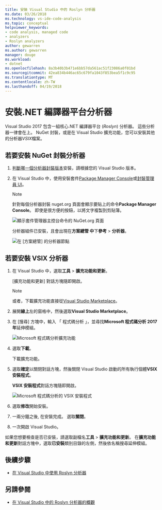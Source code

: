 ```yaml
---
title: 安裝 Visual Studio 中的 Roslyn 分析器
ms.date: 03/26/2018
ms.technology: vs-ide-code-analysis
ms.topic: conceptual
helpviewer_keywords:
- code analysis, managed code
- analyzers
- Roslyn analyzers
author: gewarren
ms.author: gewarren
manager: douge
ms.workload:
- dotnet
ms.openlocfilehash: 8a3b40b3b471e6bb57da561ac51f23086a0f01bd
ms.sourcegitcommit: 42ea834b446ac65c679fa1043f853bea5f1c9c95
ms.translationtype: MT
ms.contentlocale: zh-TW
ms.lasthandoff: 04/19/2018
---
```

# <a name="install-net-compiler-platform-analyzers"></a>安裝.NET 編譯器平台分析器

Visual Studio 2017 包含一組核心.NET 編譯器平台 (*Roslyn*) 分析器。 這些分析器一律會在上。 NuGet 封裝，或是在 Visual Studio 擴充功能，您可以安裝其他的分析器*VSIX*檔案。

## <a name="to-install-nuget-package-analyzers"></a>若要安裝 NuGet 封裝分析器

1. [判斷哪一個分析器封裝版本](https://github.com/dotnet/roslyn-analyzers#recommended-version-of-analyzer-packages)安裝，請根據您的 Visual Studio 版本。

1. 在 Visual Studio 中，使用安裝套件[Package Manager Console](/nuget/quickstart/install-and-use-a-package-in-visual-studio#package-manager-console)或[封裝管理員 UI](/nuget/quickstart/install-and-use-a-package-in-visual-studio#package-manager-console)。

   > [!NOTE]
   > 針對每個分析器封裝 nuget.org 頁面會顯示要貼上的命令**Package Manager Console**。 即使是很方便的按鈕，以將文字複製到剪貼簿。
   >
   > ![顯示套件管理器主控台命令的 NuGet.org 頁面](media/nuget-package-manager-command.png)

   分析器組件已安裝，且會出現在**方案總管 中**下**參考** > **分析器**。

   ![在 [方案總管] 的分析器節點](media/solution-explorer-analyzers-node.png)

## <a name="to-install-vsix-analyzers"></a>若要安裝 VSIX 分析器

1. 在 Visual Studio 中，選取**工具** > **擴充功能和更新**。

   [擴充功能和更新] 對話方塊隨即開啟。

   > [!NOTE]
   > 或者，下載擴充功能直接從[Visual Studio Marketplace](https://marketplace.visualstudio.com/items?itemName=VisualStudioPlatformTeam.MicrosoftCodeAnalysis2017)。

1. 展開**線上**左的窗格中，然後選取**Visual Studio Marketplace**。

1. 在 [搜尋] 方塊中，輸入 「 程式碼分析 」，並尋找**Microsoft 程式碼分析 2017年**延伸模組。

   ![Microsoft 程式碼分析擴充功能](media/extensions-and-updates-code-analysis.png)

1. 選取**下載**。

   下載擴充功能。

1. 選取**確定**以關閉對話方塊，然後關閉 Visual Studio 啟動的所有執行個體**VSIX 安裝程式**。

   **VSIX 安裝程式**對話方塊隨即開啟。

   ![Microsoft 程式碼分析的 VSIX 安裝程式](media/vsix-installer-code-analysis.png)

1. 選取**修改**開始安裝。

1. 一兩分鐘之後, 在安裝完成。 選取**關閉**。

1. 一次開啟 Visual Studio。

如果您想要檢查是否已安裝，請選取副檔名**工具** > **擴充功能和更新**。 在**擴充功能和更新**對話方塊中，選取**已安裝**類別目錄的左側，然後依名稱搜尋延伸模組。

## <a name="next-steps"></a>後續步驟

- [在 Visual Studio 中使用 Roslyn 分析器](../code-quality/use-roslyn-analyzers.md)

## <a name="see-also"></a>另請參閱

- [在 Visual Studio 中的 Roslyn 分析器的概觀](../code-quality/roslyn-analyzers-overview.md)